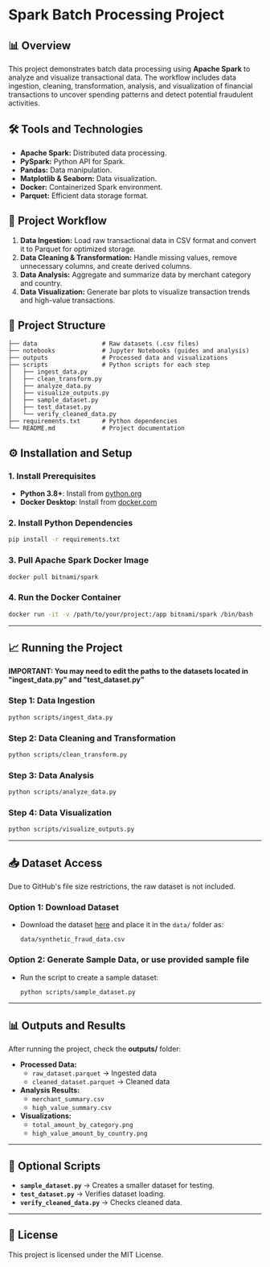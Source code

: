 # Spark Batch Processing Project

## 📊 Overview
This project demonstrates batch data processing using **Apache Spark** to analyze and visualize transactional data. The workflow includes data ingestion, cleaning, transformation, analysis, and visualization of financial transactions to uncover spending patterns and detect potential fraudulent activities.

## 🛠 Tools and Technologies
- **Apache Spark:** Distributed data processing.
- **PySpark:** Python API for Spark.
- **Pandas:** Data manipulation.
- **Matplotlib & Seaborn:** Data visualization.
- **Docker:** Containerized Spark environment.
- **Parquet:** Efficient data storage format.

## 🚀 Project Workflow
1. **Data Ingestion:** Load raw transactional data in CSV format and convert it to Parquet for optimized storage.
2. **Data Cleaning & Transformation:** Handle missing values, remove unnecessary columns, and create derived columns.
3. **Data Analysis:** Aggregate and summarize data by merchant category and country.
4. **Data Visualization:** Generate bar plots to visualize transaction trends and high-value transactions.

## 📂 Project Structure
```
├── data                  # Raw datasets (.csv files)
├── notebooks             # Jupyter Notebooks (guides and analysis)
├── outputs               # Processed data and visualizations
├── scripts               # Python scripts for each step
│   ├── ingest_data.py
│   ├── clean_transform.py
│   ├── analyze_data.py
│   ├── visualize_outputs.py
│   ├── sample_dataset.py
│   ├── test_dataset.py
│   └── verify_cleaned_data.py
├── requirements.txt      # Python dependencies
└── README.md             # Project documentation
```

## ⚙️ Installation and Setup

### 1. Install Prerequisites
- **Python 3.8+**: Install from [python.org](https://www.python.org/)
- **Docker Desktop**: Install from [docker.com](https://www.docker.com/)

### 2. Install Python Dependencies
```bash
pip install -r requirements.txt
```

### 3. Pull Apache Spark Docker Image
```bash
docker pull bitnami/spark
```

### 4. Run the Docker Container
```bash
docker run -it -v /path/to/your/project:/app bitnami/spark /bin/bash
```

---

## 📈 Running the Project
**IMPORTANT: You may need to edit the paths to the datasets located in "ingest_data.py" and "test_dataset.py"**

### Step 1: Data Ingestion
```bash
python scripts/ingest_data.py
```

### Step 2: Data Cleaning and Transformation
```bash
python scripts/clean_transform.py
```

### Step 3: Data Analysis
```bash
python scripts/analyze_data.py
```

### Step 4: Data Visualization
```bash
python scripts/visualize_outputs.py
```

---

## 📥 Dataset Access
Due to GitHub's file size restrictions, the raw dataset is not included.

### Option 1: Download Dataset
- Download the dataset [here](https://www.kaggle.com/datasets/ismetsemedov/transactions) and place it in the `data/` folder as:
  ```
  data/synthetic_fraud_data.csv
  ```

### Option 2: Generate Sample Data, or use provided sample file
- Run the script to create a sample dataset:
  ```bash
  python scripts/sample_dataset.py
  ```

---

## 📊 Outputs and Results
After running the project, check the **outputs/** folder:

- **Processed Data:**
  - `raw_dataset.parquet` → Ingested data
  - `cleaned_dataset.parquet` → Cleaned data
- **Analysis Results:**
  - `merchant_summary.csv`
  - `high_value_summary.csv`
- **Visualizations:**
  - `total_amount_by_category.png`
  - `high_value_amount_by_country.png`

---

## 🔎 Optional Scripts
- **`sample_dataset.py`** → Creates a smaller dataset for testing.
- **`test_dataset.py`** → Verifies dataset loading.
- **`verify_cleaned_data.py`** → Checks cleaned data.

---

## 📄 License
This project is licensed under the MIT License.
